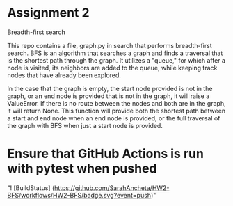 # Assignment 2
Breadth-first search

This repo contains a file, graph.py in search that performs breadth-first search. BFS is an algorithm that searches a graph and finds a traversal that is the shortest path through the graph. It utilizes a "queue," for which after a node is visited, its neighbors are added to the queue, while keeping track nodes that have already been explored.

In the case that the graph is empty, the start node provided is not in the graph, or an end node is provided that is not in the graph, it will raise a ValueError. If there is no route between the nodes and both are in the graph, it will return None. This function will provide both the shortest path between a start and end node when an end node is provided, or the full traversal of the graph with BFS when just a start node is provided.

# Ensure that GitHub Actions is run with pytest when pushed
"! [BuildStatus] (https://github.com/SarahAncheta/HW2-BFS/workflows/HW2-BFS/badge.svg?event=push)"